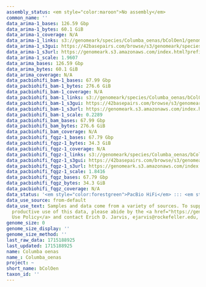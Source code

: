```yaml
---
assembly_status: <em style="color:maroon">No assembly</em>
common_name: ''
data_arima-1_bases: 126.59 Gbp
data_arima-1_bytes: 60.1 GiB
data_arima-1_coverage: N/A
data_arima-1_links: s3://genomeark/species/Columba_oenas/bColOen1/genomic_data/arima/<br>
data_arima-1_s3gui: https://42basepairs.com/browse/s3/genomeark/species/Columba_oenas/bColOen1/genomic_data/arima/
data_arima-1_s3url: https://genomeark.s3.amazonaws.com/index.html?prefix=species/Columba_oenas/bColOen1/genomic_data/arima/
data_arima-1_scale: 1.9607
data_arima_bases: 126.59 Gbp
data_arima_bytes: 60.1 GiB
data_arima_coverage: N/A
data_pacbiohifi_bam-1_bases: 67.99 Gbp
data_pacbiohifi_bam-1_bytes: 276.6 GiB
data_pacbiohifi_bam-1_coverage: N/A
data_pacbiohifi_bam-1_links: s3://genomeark/species/Columba_oenas/bColOen1/genomic_data/pacbio_hifi/<br>
data_pacbiohifi_bam-1_s3gui: https://42basepairs.com/browse/s3/genomeark/species/Columba_oenas/bColOen1/genomic_data/pacbio_hifi/
data_pacbiohifi_bam-1_s3url: https://genomeark.s3.amazonaws.com/index.html?prefix=species/Columba_oenas/bColOen1/genomic_data/pacbio_hifi/
data_pacbiohifi_bam-1_scale: 0.2289
data_pacbiohifi_bam_bases: 67.99 Gbp
data_pacbiohifi_bam_bytes: 276.6 GiB
data_pacbiohifi_bam_coverage: N/A
data_pacbiohifi_fqgz-1_bases: 67.79 Gbp
data_pacbiohifi_fqgz-1_bytes: 34.3 GiB
data_pacbiohifi_fqgz-1_coverage: N/A
data_pacbiohifi_fqgz-1_links: s3://genomeark/species/Columba_oenas/bColOen1/genomic_data/pacbio_hifi/<br>
data_pacbiohifi_fqgz-1_s3gui: https://42basepairs.com/browse/s3/genomeark/species/Columba_oenas/bColOen1/genomic_data/pacbio_hifi/
data_pacbiohifi_fqgz-1_s3url: https://genomeark.s3.amazonaws.com/index.html?prefix=species/Columba_oenas/bColOen1/genomic_data/pacbio_hifi/
data_pacbiohifi_fqgz-1_scale: 1.8416
data_pacbiohifi_fqgz_bases: 67.79 Gbp
data_pacbiohifi_fqgz_bytes: 34.3 GiB
data_pacbiohifi_fqgz_coverage: N/A
data_status: '<em style="color:forestgreen">PacBio HiFi</em> ::: <em style="color:forestgreen">Arima</em>'
data_use_source: from-default
data_use_text: Samples and data come from a variety of sources. To support fair and
  productive use of this data, please abide by the <a href="https://genome10k.soe.ucsc.edu/data-use-policies/">Data
  Use Policy</a> and contact Erich D. Jarvis, ejarvis@rockefeller.edu, with any questions.
genome_size: 0
genome_size_display: ''
genome_size_method: ''
last_raw_data: 1715188925
last_updated: 1715188925
name: Columba oenas
name_: Columba_oenas
project: ~
short_name: bColOen
taxon_id: ''
---
```

